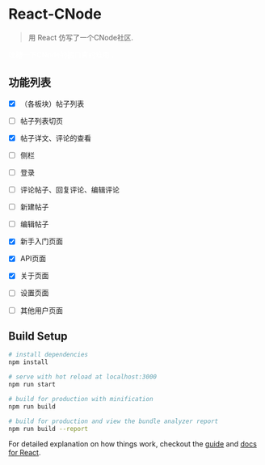 # React-CNode

> 用 React 仿写了一个CNode社区. 

<span style="color: #FFF;">吐槽一下CNode的接口真的难用...</span>

## 功能列表

  - [X] （各板块）帖子列表
  - [ ] 帖子列表切页
  - [X] 帖子详文、评论的查看
  - [ ] 侧栏
  - [ ] 登录
  - [ ] 评论帖子、回复评论、编辑评论
  - [ ] 新建帖子
  - [ ] 编辑帖子
  - [X] 新手入门页面
  - [X] API页面
  - [X] 关于页面
  - [ ] 设置页面
  - [ ] 其他用户页面


## Build Setup

``` bash
# install dependencies
npm install

# serve with hot reload at localhost:3000
npm run start

# build for production with minification
npm run build

# build for production and view the bundle analyzer report
npm run build --report
```

For detailed explanation on how things work, checkout the [guide](https://github.com/facebookincubator/create-react-app/blob/master/packages/react-scripts/template/README.md) and [docs for React](https://reactjs.org/docs).